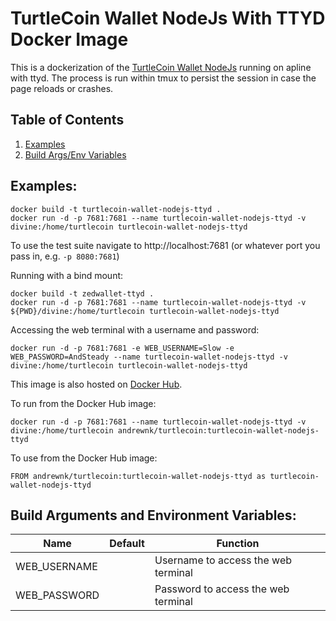 # TurtleCoin Wallet NodeJs With TTYD Docker Image

This is a dockerization of the [TurtleCoin Wallet NodeJs](https://github.com/turtlecoin/turtlecoin-wallet-nodejs) running on apline with ttyd. The process is run within tmux to persist the session in case the page reloads or crashes.

## Table of Contents
1. [Examples](#examples)
2. [Build Args/Env Variables](#build-arguments-and-environment-variables)

## Examples:
```
docker build -t turtlecoin-wallet-nodejs-ttyd .
docker run -d -p 7681:7681 --name turtlecoin-wallet-nodejs-ttyd -v divine:/home/turtlecoin turtlecoin-wallet-nodejs-ttyd
```

To use the test suite navigate to http://localhost:7681 (or whatever port you pass in, e.g. ```-p 8080:7681```)

Running with a bind mount:

```
docker build -t zedwallet-ttyd .
docker run -d -p 7681:7681 --name turtlecoin-wallet-nodejs-ttyd -v ${PWD}/divine:/home/turtlecoin turtlecoin-wallet-nodejs-ttyd
```

Accessing the web terminal with a username and password:
```
docker run -d -p 7681:7681 -e WEB_USERNAME=Slow -e WEB_PASSWORD=AndSteady --name turtlecoin-wallet-nodejs-ttyd -v divine:/home/turtlecoin turtlecoin-wallet-nodejs-ttyd
```

This image is also hosted on [Docker Hub](https://cloud.docker.com/u/andrewnk/repository/docker/andrewnk/turtlecoin). 

To run from the Docker Hub image:

```
docker run -d -p 7681:7681 --name turtlecoin-wallet-nodejs-ttyd -v divine:/home/turtlecoin andrewnk/turtlecoin:turtlecoin-wallet-nodejs-ttyd
```

To use from the Docker Hub image:

```
FROM andrewnk/turtlecoin:turtlecoin-wallet-nodejs-ttyd as turtlecoin-wallet-nodejs-ttyd
```

## Build Arguments and Environment Variables:

| Name | Default | Function |
| --- | --- | --- |
| WEB_USERNAME |  | Username to access the web terminal |
| WEB_PASSWORD |  | Password to access the web terminal |
